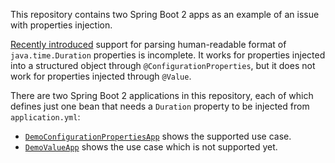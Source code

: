 This repository contains two Spring Boot 2 apps as an example of an issue with
properties injection.
 
[Recently introduced](https://github.com/spring-projects/spring-boot/issues/11078)
support for parsing human-readable format of `java.time.Duration` properties
is incomplete. It works for properties injected into a structured object through
`@ConfigurationProperties`, but it does not work for properties injected through
`@Value`.

There are two Spring Boot 2 applications in this repository, each of which defines
just one bean that needs a `Duration` property to be injected from `application.yml`:

* [`DemoConfigurationPropertiesApp`](/src/main/java/com/github/detouched/DemoConfigurationPropertiesApp.java)
  shows the supported use case.
* [`DemoValueApp`](/src/main/java/com/github/detouched/DemoValueApp.java) shows the
  use case which is not supported yet.
